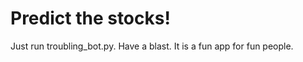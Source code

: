 # Predict the stocks!

Just run troubling_bot.py. Have a blast.
It is a fun app for fun people.

[1]: http://iconbug.com/detail/icon/719/twitter-pirate/